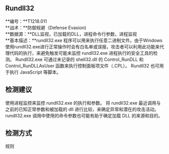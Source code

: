 ## Rundll32  
**编号：**T1218.011  
**战术：**防御规避（Defense Evasion)  
**数据源：**DLL监视，已加载的DLL，进程命令行参数，进程监视  
**基本描述：**rundll32.exe 程序可以用来执行任意二进制文件。由于Windows使用rundll32.exe进行正常操作时会有白名单或误报，攻击者可以利用此功能来代理代码的执行，来避免触发可能未监控 rundll32.exe 进程执行的安全工具的检测。
Rundll32.exe 可通过未记录的 shell32.dll 的 Control_RunDLL 和 Control_RunDLLAsUser 函数来执行控制面板项文件（.CPL）。
Rundll32 也可用于执行 JavaScript 等脚本。  
## 检测建议  
使用进程监控来监控 rundll32.exe 的执行和参数。 将 rundll32.exe 最近调用与之前的已知正常参数和被加载的 dll 进行比较，来确定异常和潜在的攻击活动。 rundll32.exe 调用中使用的命令参数也可能有助于确定加载 DLL 的来源和目的。  
## 检测方式  
规则